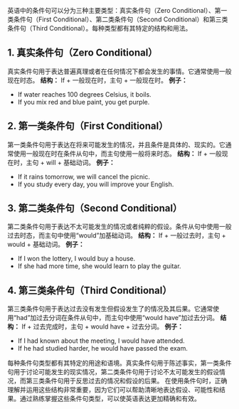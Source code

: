 英语中的条件句可以分为三种主要类型：真实条件句（Zero Conditional）、第一类条件句（First Conditional）、第二类条件句（Second Conditional）和第三类条件句（Third Conditional）。每种类型都有其特定的结构和用法。

## 1. 真实条件句（Zero Conditional）
真实条件句用于表达普遍真理或者在任何情况下都会发生的事情。它通常使用一般现在时态。
**结构：** If + 一般现在时，主句 + 一般现在时。
**例子：**
- If water reaches 100 degrees Celsius, it boils.
- If you mix red and blue paint, you get purple.

## 2. 第一类条件句（First Conditional）
第一类条件句用于表达在将来可能发生的情况，并且条件是具体的、现实的。它通常使用一般现在时在条件从句中，而主句使用一般将来时态。
**结构：** If + 一般现在时，主句 + will + 基础动词。
**例子：**
- If it rains tomorrow, we will cancel the picnic.
- If you study every day, you will improve your English.

## 3. 第二类条件句（Second Conditional）
第二类条件句用于表达不太可能发生的情况或者纯粹的假设。条件从句中使用一般过去时态，而主句中使用“would”加基础动词。
**结构：** If + 一般过去时，主句 + would + 基础动词。
**例子：**
- If I won the lottery, I would buy a house.
- If she had more time, she would learn to play the guitar.

## 4. 第三类条件句（Third Conditional）
第三类条件句用于表达过去没有发生但假设发生了的情况及其后果。它通常使用“had”加过去分词在条件从句中，而主句中使用“would have”加过去分词。
**结构：** If + 过去完成时，主句 + would have + 过去分词。
**例子：**
- If I had known about the meeting, I would have attended.
- If he had studied harder, he would have passed the exam.

每种条件句类型都有其特定的用途和语境。真实条件句用于陈述事实，第一类条件句用于讨论可能发生的现实情况，第二类条件句用于讨论不太可能发生的假设情况，而第三类条件句用于反思过去的情况和假设的后果。
在使用条件句时，正确理解并运用这些结构非常重要，因为它们可以帮助清晰地表达假设、可能性和结果。通过熟练掌握这些条件句类型，可以使英语表达更加精确和有效。